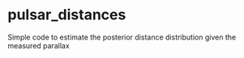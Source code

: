 # pulsar_distances
Simple code to estimate the posterior distance distribution given the measured parallax
